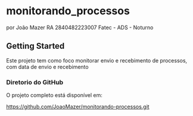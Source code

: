 # monitorando_processos

por João Mazer RA 2840482223007
Fatec - ADS - Noturno

## Getting Started

Este projeto tem como foco monitorar envio e recebimento de processos, com data de envio e recebimento

### Diretorio do GitHub
O projeto completo está disponível em:

https://github.com/JoaoMazer/monitorando-processos.git
